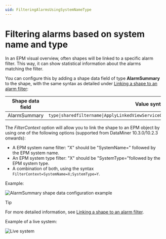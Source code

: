 ```yaml
---
uid: FilteringAlarmsUsingSystemNameType
---
```


# Filtering alarms based on system name and type

In an EPM visual overview, often shapes will be linked to a specific alarm filter. This way, it can show statistical information about the alarms matching the filter.

You can configure this by adding a shape data field of type **AlarmSummary** to the shape, with the same syntax as detailed under [Linking a shape to an alarm filter](xref:Linking_a_shape_to_an_alarm_filter):

| Shape data field | Value syntax                                                                          |
|------------------|---------------------------------------------------------------------------------------|
| AlarmSummary     | `type\|sharedfiltername\|ApplyLinkedViewServiceOrElementFilter\|Alarm\|FilterContext=X` |

The *FilterContext* option will allow you to link the shape to an EPM object by using one of the following options (supported from DataMiner 10.3.0/10.2.3 onwards):

- A EPM system name filter: "X" should be "SystemName=" followed by the EPM system name.
- An EPM system type filter: "X" should be "SystemType="followed by the EPM system type.
- A combination of both, using the syntax `FilterContext=SystemName=X;SystemType=Y`.

Example:

![AlarmSummary shape data configuration example](~/develop/images/EPM_filtering_alarms_example.png)

> [!TIP]
> For more detailed information, see [Linking a shape to an alarm filter](xref:Linking_a_shape_to_an_alarm_filter).

Example of a live system:

![Live system](~/develop/images/Filtering_alarms.png)
